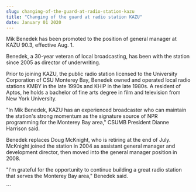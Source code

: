 ```yaml
---
slug: changing-of-the-guard-at-radio-station-kazu
title: "Changing of the guard at radio station KAZU"
date: January 01 2020
---
```


 
<p>
  Mik Benedek has been promoted to the position of general manager at KAZU 90.3,
  effective Aug. 1.
</p>
<p>
  Benedek, a 30-year veteran of local broadcasting, has been with the station
  since 2005 as director of underwriting.
</p>
<p>
  Prior to joining KAZU, the public radio station licensed to the University
  Corporation of CSU Monterey Bay, Benedek owned and operated local radio
  stations KMBY in the late 1990s and KHIP in the late 1980s. A resident of
  Aptos, he holds a bachelor of fine arts degree in film and television from New
  York University.
</p>
<p>
  "In Mik Benedek, KAZU has an experienced broadcaster who can maintain the
  station's strong momentum as the signature source of NPR programming for the
  Monterey Bay area," CSUMB President Dianne Harrison said.
</p>
<p>
  Benedek replaces Doug McKnight, who is retiring at the end of July. McKnight
  joined the station in 2004 as assistant general manager and development
  director, then moved into the general manager position in 2008.
</p>
<p>
  "I'm grateful for the opportunity to continue building a great radio station
  that serves the Monterey Bay area," Benedek said.
</p>
```
